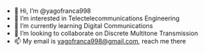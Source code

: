 - 👋 Hi, I’m @yagofranca998
- 👀 I’m interested in Telectelecommunications Engineering
- 🌱 I’m currently learning Digital Communications
- 💞️ I’m looking to collaborate on Discrete Multitone Transmission
- 📫 My email is yagofranca998@gmail.com, reach me there

<!---
yagofranca998/yagofranca998 is a ✨ special ✨ repository because its `README.md` (this file) appears on your GitHub profile.
You can click the Preview link to take a look at your changes.
--->
